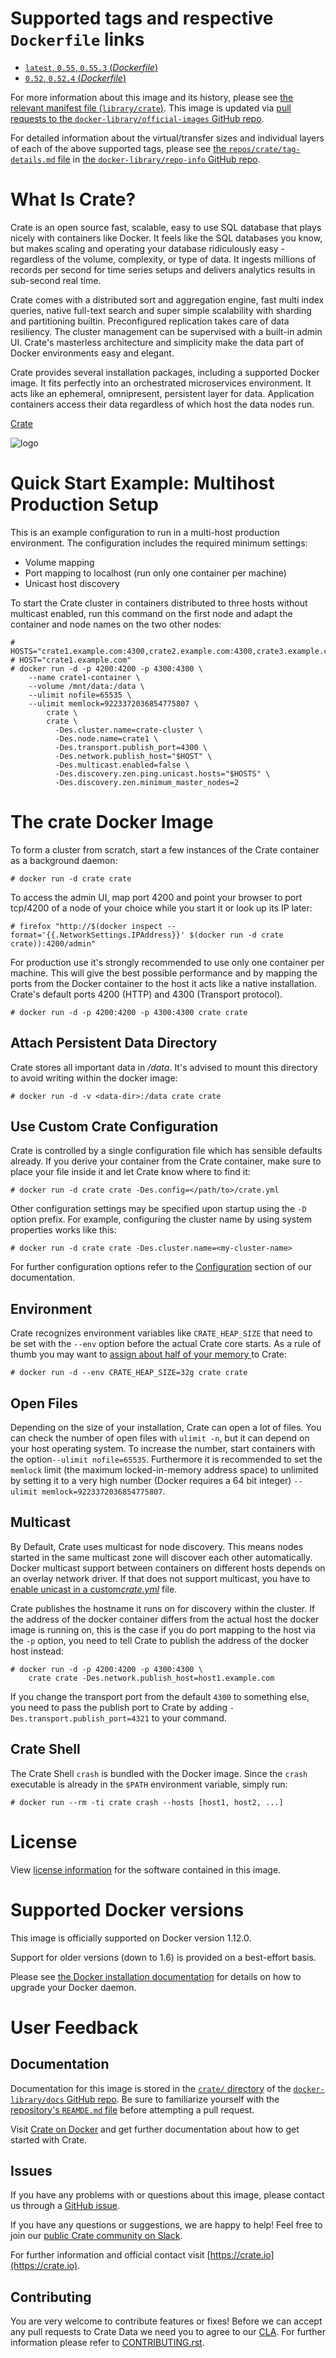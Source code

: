 # Supported tags and respective `Dockerfile` links

-	[`latest`, `0.55`, `0.55.3` (*Dockerfile*)](https://github.com/crate/docker-crate/blob/b78e59b54fa5b3780b9eee75e598b8586e1fc79c/Dockerfile)
-	[`0.52`, `0.52.4` (*Dockerfile*)](https://github.com/crate/docker-crate/blob/cce8f796ba8936250eb380235cde47be494d1e95/Dockerfile)

For more information about this image and its history, please see [the relevant manifest file (`library/crate`)](https://github.com/docker-library/official-images/blob/master/library/crate). This image is updated via [pull requests to the `docker-library/official-images` GitHub repo](https://github.com/docker-library/official-images/pulls?q=label%3Alibrary%2Fcrate).

For detailed information about the virtual/transfer sizes and individual layers of each of the above supported tags, please see [the `repos/crate/tag-details.md` file](https://github.com/docker-library/repo-info/blob/master/repos/crate/tag-details.md) in [the `docker-library/repo-info` GitHub repo](https://github.com/docker-library/repo-info).

# What Is Crate?

Crate is an open source fast, scalable, easy to use SQL database that plays nicely with containers like Docker. It feels like the SQL databases you know, but makes scaling and operating your database ridiculously easy - regardless of the volume, complexity, or type of data. It ingests millions of records per second for time series setups and delivers analytics results in sub-second real time.

Crate comes with a distributed sort and aggregation engine, fast multi index queries, native full-text search and super simple scalability with sharding and partitioning builtin. Preconfigured replication takes care of data resiliency. The cluster management can be supervised with a built-in admin UI. Crate's masterless architecture and simplicity make the data part of Docker environments easy and elegant.

Crate provides several installation packages, including a supported Docker image. It fits perfectly into an orchestrated microservices environment. It acts like an ephemeral, omnipresent, persistent layer for data. Application containers access their data regardless of which host the data nodes run.

[Crate](https://crate.io/)

![logo](https://raw.githubusercontent.com/docker-library/docs/2517900006ae5f4c03c1d43235930c59f4614394/crate/logo.png)

# Quick Start Example: Multihost Production Setup

This is an example configuration to run in a multi-host production environment. The configuration includes the required minimum settings:

-	Volume mapping
-	Port mapping to localhost (run only one container per machine)
-	Unicast host discovery

To start the Crate cluster in containers distributed to three hosts without multicast enabled, run this command on the first node and adapt the container and node names on the two other nodes:

```console
# HOSTS="crate1.example.com:4300,crate2.example.com:4300,crate3.example.com:4300"
# HOST="crate1.example.com"
# docker run -d -p 4200:4200 -p 4300:4300 \
    --name crate1-container \
    --volume /mnt/data:/data \
    --ulimit nofile=65535 \
    --ulimit memlock=9223372036854775807 \
        crate \
        crate \
          -Des.cluster.name=crate-cluster \
          -Des.node.name=crate1 \
          -Des.transport.publish_port=4300 \
          -Des.network.publish_host="$HOST" \
          -Des.multicast.enabled=false \
          -Des.discovery.zen.ping.unicast.hosts="$HOSTS" \
          -Des.discovery.zen.minimum_master_nodes=2
```

# The crate Docker Image

To form a cluster from scratch, start a few instances of the Crate container as a background daemon:

```console
# docker run -d crate crate
```

To access the admin UI, map port 4200 and point your browser to port tcp/4200 of a node of your choice while you start it or look up its IP later:

```console
# firefox "http://$(docker inspect --format='{{.NetworkSettings.IPAddress}}' $(docker run -d crate crate)):4200/admin"
```

For production use it's strongly recommended to use only one container per machine. This will give the best possible performance and by mapping the ports from the Docker container to the host it acts like a native installation. Crate's default ports 4200 (HTTP) and 4300 (Transport protocol).

```console
# docker run -d -p 4200:4200 -p 4300:4300 crate crate
```

## Attach Persistent Data Directory

Crate stores all important data in */data*. It's advised to mount this directory to avoid writing within the docker image:

```console
# docker run -d -v <data-dir>:/data crate crate
```

## Use Custom Crate Configuration

Crate is controlled by a single configuration file which has sensible defaults already. If you derive your container from the Crate container, make sure to place your file inside it and let Crate know where to find it:

```console
# docker run -d crate crate -Des.config=</path/to>/crate.yml
```

Other configuration settings may be specified upon startup using the `-D` option prefix. For example, configuring the cluster name by using system properties works like this:

```console
# docker run -d crate crate -Des.cluster.name=<my-cluster-name>
```

For further configuration options refer to the [Configuration](https://crate.io/docs/stable/configuration.html) section of our documentation.

## Environment

Crate recognizes environment variables like `CRATE_HEAP_SIZE` that need to be set with the `--env` option before the actual Crate core starts. As a rule of thumb you may want to [assign about half of your memory ](https://crate.io/docs/reference/en/latest/configuration.html#crate-heap-size) to Crate:

```console
# docker run -d --env CRATE_HEAP_SIZE=32g crate crate
```

## Open Files

Depending on the size of your installation, Crate can open a lot of files. You can check the number of open files with `ulimit -n`, but it can depend on your host operating system. To increase the number, start containers with the option`--ulimit nofile=65535`. Furthermore it is recommended to set the `memlock` limit (the maximum locked-in-memory address space) to unlimited by setting it to a very high number (Docker requires a 64 bit integer) `--ulimit memlock=9223372036854775807`.

## Multicast

By Default, Crate uses multicast for node discovery. This means nodes started in the same multicast zone will discover each other automatically. Docker multicast support between containers on different hosts depends on an overlay network driver. If that does not support multicast, you have to [enable unicast in a custom*crate.yml*](https://crate.io/docs/reference/best_practice/multi_node_setup.html) file.

Crate publishes the hostname it runs on for discovery within the cluster. If the address of the docker container differs from the actual host the docker image is running on, this is the case if you do port mapping to the host via the `-p` option, you need to tell Crate to publish the address of the docker host instead:

```console
# docker run -d -p 4200:4200 -p 4300:4300 \
    crate crate -Des.network.publish_host=host1.example.com
```

If you change the transport port from the default `4300` to something else, you need to pass the publish port to Crate by adding `-Des.transport.publish_port=4321` to your command.

## Crate Shell

The Crate Shell `crash` is bundled with the Docker image. Since the `crash` executable is already in the `$PATH` environment variable, simply run:

```console
# docker run --rm -ti crate crash --hosts [host1, host2, ...]
```

# License

View [license information](https://github.com/crate/crate/blob/master/LICENSE.txt) for the software contained in this image.

# Supported Docker versions

This image is officially supported on Docker version 1.12.0.

Support for older versions (down to 1.6) is provided on a best-effort basis.

Please see [the Docker installation documentation](https://docs.docker.com/installation/) for details on how to upgrade your Docker daemon.

# User Feedback

## Documentation

Documentation for this image is stored in the [`crate/` directory](https://github.com/docker-library/docs/tree/master/crate) of the [`docker-library/docs` GitHub repo](https://github.com/docker-library/docs). Be sure to familiarize yourself with the [repository's `REAMDE.md` file](https://github.com/docker-library/docs/blob/master/README.md) before attempting a pull request.

Visit [Crate on Docker](https://crate.io/docs/install/containers/docker/) and get further documentation about how to get started with Crate.

## Issues

If you have any problems with or questions about this image, please contact us through a [GitHub issue](https://github.com/crate/docker-crate/issues).

If you have any questions or suggestions, we are happy to help! Feel free to join our [public Crate community on Slack](https://crate.io/docs/support/slackin/).

For further information and official contact visit [https://crate.io](https://crate.io).

## Contributing

You are very welcome to contribute features or fixes! Before we can accept any pull requests to Crate Data we need you to agree to our [CLA](https://crate.io/community/contribute/). For further information please refer to [CONTRIBUTING.rst](https://github.com/crate/crate/blob/master/CONTRIBUTING.rst).
